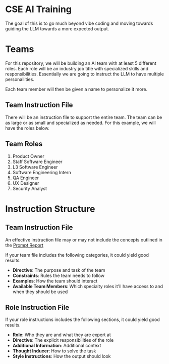 # CSE AI Training

The goal of this is to go much beyond vibe coding and moving towards guiding the LLM towards a more expected output.

# Teams

For this repository, we will be building an AI team with at least 5 different roles. Each role will be an industry job title with specialized skills and responsibilities. Essentially we are going to instruct the LLM to have multiple personailities.

Each team member will then be given a name to personalize it more.

## Team Instruction File

There will be an instruction file to support the entire team. The team can be as large or as small and specialized as needed. For this example, we will have the roles below.

## Team Roles

1. Product Owner
1. Staff Software Engineer
1. L3 Software Engineer
1. Software Engineering Intern
1. QA Engineer
1. UX Designer
1. Security Analyst

# Instruction Structure

## Team Instruction File

An effective instruction file may or may not include the concepts outlined in the [Prompt Report]('https://github.com/byui-cse/ai-training/blob/main/examples/The%20Prompt%20Report-%20A%20Systematic%20Survey%20of%20Prompt%20Engineering%20Techniques.pdf')

If your team file includes the following categories, it could yield good results.

- **Directive**: The purpose and task of the team
- **Constraints**: Rules the team needs to follow
- **Examples**: How the team should interact
- **Available Team Members**: Which specialty roles it'll have access to and when they should be used

## Role Instruction File

If your role instructions includes the following sections, it could yield good results.

- **Role**: Who they are and what they are expert at
- **Directive**: The explicit responsibilities of the role
- **Additional Information**: Additional context
- **Thought Inducer**: How to solve the task
- **Style Instructions**: How the output should look
